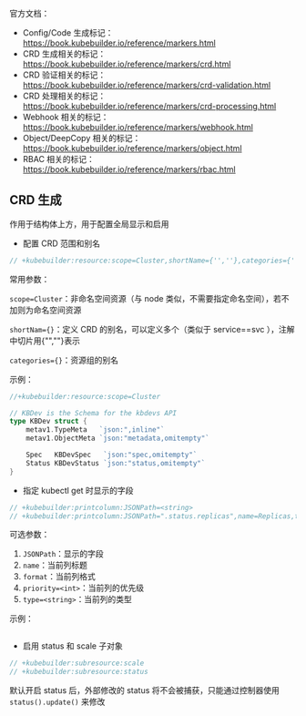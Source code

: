 官方文档：

- Config/Code 生成标记：<https://book.kubebuilder.io/reference/markers.html>
- CRD 生成相关的标记：<https://book.kubebuilder.io/reference/markers/crd.html>
- CRD 验证相关的标记：<https://book.kubebuilder.io/reference/markers/crd-validation.html>
- CRD 处理相关的标记：<https://book.kubebuilder.io/reference/markers/crd-processing.html>
- Webhook 相关的标记：<https://book.kubebuilder.io/reference/markers/webhook.html>
- Object/DeepCopy 相关的标记：<https://book.kubebuilder.io/reference/markers/object.html>
- RBAC 相关的标记：<https://book.kubebuilder.io/reference/markers/rbac.html>

## CRD 生成

作用于结构体上方，用于配置全局显示和启用

- 配置 CRD 范围和别名

```go
// +kubebuilder:resource:scope=Cluster,shortName={'',''},categories={'',''}
```

常用参数：

`scope=Cluster`：非命名空间资源（与 node 类似，不需要指定命名空间），若不加则为命名空间资源

`shortNam={}`：定义 CRD 的别名，可以定义多个（类似于 service==svc ），注解中切片用{"",""}表示

`categories={}`：资源组的别名

示例：

```go
//+kubebuilder:resource:scope=Cluster

// KBDev is the Schema for the kbdevs API
type KBDev struct {
	metav1.TypeMeta   `json:",inline"`
	metav1.ObjectMeta `json:"metadata,omitempty"`

	Spec   KBDevSpec   `json:"spec,omitempty"`
	Status KBDevStatus `json:"status,omitempty"`
}

```

- 指定 kubectl get 时显示的字段

```go
// +kubebuilder:printcolumn:JSONPath=<string>
// +kubebuilder:printcolumn:JSONPath=".status.replicas",name=Replicas,type=string
```

可选参数：

1. `JSONPath`：显示的字段
2. `name`：当前列标题
3. `format`：当前列格式
4. `priority=<int>`：当前列的优先级
5. `type=<string>`：当前列的类型

示例：

```go

```

- 启用 status 和 scale 子对象

```go
// +kubebuilder:subresource:scale
// +kubebuilder:subresource:status
```

默认开启 status 后，外部修改的 status 将不会被捕获，只能通过控制器使用 `status().update()` 来修改

